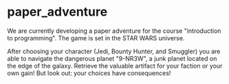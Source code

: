 # paper_adventure

We are currently developing a paper adventure for the course "introduction to programming". 
The game is set in the STAR WARS universe. 

After choosing your character (Jedi, Bounty Hunter, and Smuggler) you are able to navigate the dangerous planet "9-NR3W", a junk planet located on the edge of the galaxy. 
Retrieve the valuable artifact for your faction or your own gain! 
But look out: your choices have consequences!
